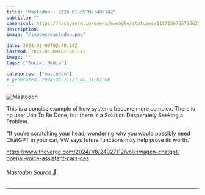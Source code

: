 ```yaml
---
title: "Mastodon - 2024-01-09T02:40:14Z"
subtitle: ""
canonical: https://hachyderm.io/users/mweagle/statuses/111723676579062137
description:
image: "/images/mastodon.png"

date: 2024-01-09T02:40:14Z
lastmod: 2024-01-09T02:40:14Z
image: ""
tags: ["Social Media"]

categories: ["mastodon"]
# generated: 2024-06-21T21:40:31-07:00
---
```

![Mastodon](/images/mastodon.png)

<p>This is a concise example of how systems become more complex. There is no user Job To Be Done, but there is a Solution Desperately Seeking a Problem. </p><p>&quot;If you’re scratching your head, wondering why you would possibly need ChatGPT in your car, VW says future functions may help prove its worth.&quot;</p><p><a href="https://www.theverge.com/2024/1/8/24027112/volkswagen-chatgpt-openai-voice-assistant-cars-ces" target="_blank" rel="nofollow noopener noreferrer" translate="no"><span class="invisible">https://www.</span><span class="ellipsis">theverge.com/2024/1/8/24027112</span><span class="invisible">/volkswagen-chatgpt-openai-voice-assistant-cars-ces</span></a></p>


###### [Mastodon Source 🐘](https://hachyderm.io/@mweagle/111723676579062137)

___
